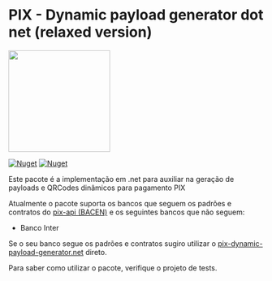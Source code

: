 # PIX - Dynamic payload generator dot net (relaxed version)

<img width='200' src='https://user-images.githubusercontent.com/5353685/101644586-233eb080-3a14-11eb-9cec-2172586abfde.png'/>

[![Nuget](https://img.shields.io/nuget/dt/pix-dynamic-payload-generator-relax.net)](https://www.nuget.org/packages/pix-dynamic-payload-generator-relax.net)
[![Nuget](https://img.shields.io/nuget/v/pix-dynamic-payload-generator-relax.net)](https://www.nuget.org/packages/pix-dynamic-payload-generator-relax.net)

Este pacote é a implementação em .net para auxiliar na geração de payloads e QRCodes dinâmicos para pagamento PIX

Atualmente o pacote suporta os bancos que seguem os padrões e contratos do [pix-api (BACEN)](https://github.com/bacen/pix-api) e os seguintes bancos que não seguem:
- Banco Inter

Se o seu banco segue os padrões e contratos sugiro utilizar o [pix-dynamic-payload-generator.net](https://github.com/alexandresanlim/pix-dynamic-payload-generator.net) direto.

Para saber como utilizar o pacote, verifique o projeto de tests.
